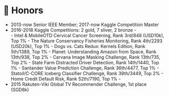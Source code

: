 # 🥇 Honors
- 2013-now Senior IEEE Member; 2017-now Kaggle Competition Master 
- 2016-2018 Kaggle Competitions: 2 gold, 7 sliver, 2 bronze
        -        
        - Intel & MobileOTD Cervical Cancer Screening, Rank 3rd/848 (USD10k), Top 1%
        - The Nature Conservancy Fisheries Monitoring, Rank 4th/2293 (USD20k), Top 1%
        - Dogs vs. Cats Redux: Kernels Edition, Rank 5th/1389, Top 1%
        - Planet: Understanding Amazon from Space, Rank 13th/938, Top 2%
        - Carvana Image Masking Challenge, Rank 13th/735, Top 2%
    	- State Farm Distracted Driver Detection, Rank 14th/1440, Top 1%
        - Santander Value Prediction Challenge, Rank 36th/4477, Top 1%
        - Statoil/C-CORE Iceberg Classifier Challenge, Rank 39th/3449, Top 2%
        - Home Credit Default Risk, Rank 52th/7190, Top 1%
        - 
- 2015    Rakuten-Viki Global TV Recommender Challenge, 1st place (SGD8k)

